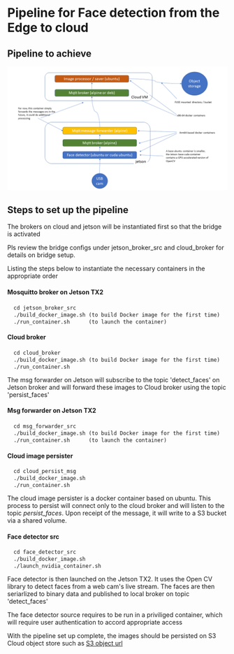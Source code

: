 # Pipeline for Face detection from the Edge to cloud

## Pipeline to achieve
![alt text](https://github.com/sthiruvallur/w251-spring2020/blob/3ea98473c5887e944bd26ab0324fc0f2a253e8e4/HW3/end_to_end_workflow.png "End to End workflow")

## Steps to set up the pipeline
   The brokers on cloud and jetson will be instantiated first so that the bridge is activated
   
   Pls review the bridge configs under jetson_broker_src and cloud_broker for details on bridge setup.
   
   Listing the steps below to instantiate the necessary containers in the appropriate order

#### Mosquitto broker on Jetson TX2

```
  cd jetson_broker_src
  ./build_docker_image.sh (to build Docker image for the first time)
  ./run_container.sh      (to launch the container)
```

#### Cloud broker 

```
  cd cloud_broker
  ./build_docker_image.sh (to build Docker image for the first time)
  ./run_container.sh
```

  The msg forwarder on Jetson will subscribe to the topic 'detect_faces' on Jetson broker and will forward these images to Cloud broker using the topic 'persist_faces'  


#### Msg forwarder on Jetson TX2

```
  cd msg_forwarder_src
  ./build_docker_image.sh (to build Docker image for the first time)
  ./run_container.sh      (to launch the container)
```


#### Cloud image persister

```
  cd cloud_persist_msg
  ./build_docker_image.sh
  ./run_container.sh
```

The cloud image persister is a docker container based on ubuntu. This process to persist will connect only to the cloud broker and will listen to the topic *persist_faces*. Upon receipt of the message, it will write to a S3 bucket via a shared volume.

#### Face detector src

```
  cd face_detector_src
  ./build_docker_image.sh
  ./launch_nvidia_container.sh 
```

Face detector is then launched on the Jetson TX2. It uses the Open CV library to detect faces from a web cam's live stream. The faces are then seriarlized to binary data and published to local broker on topic 'detect_faces' 

The face detector source requires to be run in a priviliged container, which will require user authentication to accord appropriate access

With the pipeline set up complete, the images should be persisted on S3 Cloud object store such as [S3 object url](https://cloud.ibm.com/objectstorage/crn%3Av1%3Abluemix%3Apublic%3Acloud-object-storage%3Aglobal%3Aa%2F326c3ee185184be698c4e12a96575777%3A2c613095-e2c4-4dda-8314-8e1022dc4694%3A%3A?paneId=manage)
